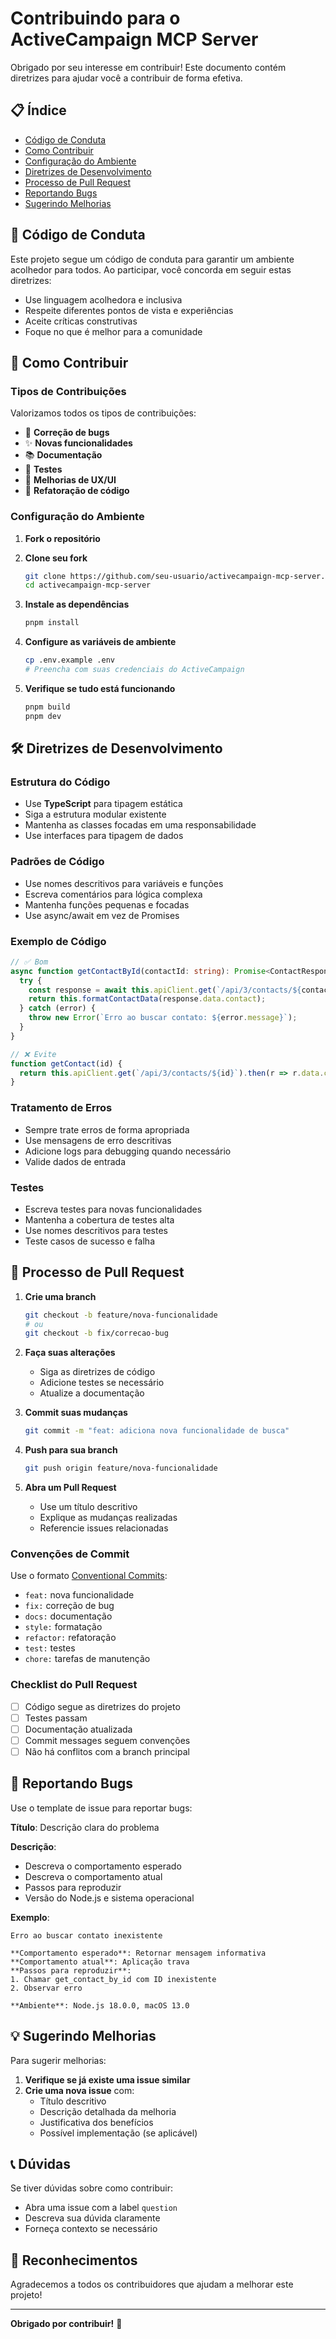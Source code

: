 # Contribuindo para o ActiveCampaign MCP Server

Obrigado por seu interesse em contribuir! Este documento contém diretrizes para ajudar você a contribuir de forma efetiva.

## 📋 Índice
- [Código de Conduta](#código-de-conduta)
- [Como Contribuir](#como-contribuir)
- [Configuração do Ambiente](#configuração-do-ambiente)
- [Diretrizes de Desenvolvimento](#diretrizes-de-desenvolvimento)
- [Processo de Pull Request](#processo-de-pull-request)
- [Reportando Bugs](#reportando-bugs)
- [Sugerindo Melhorias](#sugerindo-melhorias)

## 🤝 Código de Conduta

Este projeto segue um código de conduta para garantir um ambiente acolhedor para todos. Ao participar, você concorda em seguir estas diretrizes:

- Use linguagem acolhedora e inclusiva
- Respeite diferentes pontos de vista e experiências
- Aceite críticas construtivas
- Foque no que é melhor para a comunidade

## 🚀 Como Contribuir

### Tipos de Contribuições

Valorizamos todos os tipos de contribuições:

- 🐛 **Correção de bugs**
- ✨ **Novas funcionalidades**
- 📚 **Documentação**
- 🧪 **Testes**
- 🎨 **Melhorias de UX/UI**
- 🔧 **Refatoração de código**

### Configuração do Ambiente

1. **Fork o repositório**
2. **Clone seu fork**
   ```bash
   git clone https://github.com/seu-usuario/activecampaign-mcp-server.git
   cd activecampaign-mcp-server
   ```

3. **Instale as dependências**
   ```bash
   pnpm install
   ```

4. **Configure as variáveis de ambiente**
   ```bash
   cp .env.example .env
   # Preencha com suas credenciais do ActiveCampaign
   ```

5. **Verifique se tudo está funcionando**
   ```bash
   pnpm build
   pnpm dev
   ```

## 🛠️ Diretrizes de Desenvolvimento

### Estrutura do Código

- Use **TypeScript** para tipagem estática
- Siga a estrutura modular existente
- Mantenha as classes focadas em uma responsabilidade
- Use interfaces para tipagem de dados

### Padrões de Código

- Use nomes descritivos para variáveis e funções
- Escreva comentários para lógica complexa
- Mantenha funções pequenas e focadas
- Use async/await em vez de Promises

### Exemplo de Código
```typescript
// ✅ Bom
async function getContactById(contactId: string): Promise<ContactResponse> {
  try {
    const response = await this.apiClient.get(`/api/3/contacts/${contactId}`);
    return this.formatContactData(response.data.contact);
  } catch (error) {
    throw new Error(`Erro ao buscar contato: ${error.message}`);
  }
}

// ❌ Evite
function getContact(id) {
  return this.apiClient.get(`/api/3/contacts/${id}`).then(r => r.data.contact);
}
```

### Tratamento de Erros

- Sempre trate erros de forma apropriada
- Use mensagens de erro descritivas
- Adicione logs para debugging quando necessário
- Valide dados de entrada

### Testes

- Escreva testes para novas funcionalidades
- Mantenha a cobertura de testes alta
- Use nomes descritivos para testes
- Teste casos de sucesso e falha

## 📝 Processo de Pull Request

1. **Crie uma branch**
   ```bash
   git checkout -b feature/nova-funcionalidade
   # ou
   git checkout -b fix/correcao-bug
   ```

2. **Faça suas alterações**
   - Siga as diretrizes de código
   - Adicione testes se necessário
   - Atualize a documentação

3. **Commit suas mudanças**
   ```bash
   git commit -m "feat: adiciona nova funcionalidade de busca"
   ```

4. **Push para sua branch**
   ```bash
   git push origin feature/nova-funcionalidade
   ```

5. **Abra um Pull Request**
   - Use um título descritivo
   - Explique as mudanças realizadas
   - Referencie issues relacionadas

### Convenções de Commit

Use o formato [Conventional Commits](https://conventionalcommits.org/):

- `feat:` nova funcionalidade
- `fix:` correção de bug
- `docs:` documentação
- `style:` formatação
- `refactor:` refatoração
- `test:` testes
- `chore:` tarefas de manutenção

### Checklist do Pull Request

- [ ] Código segue as diretrizes do projeto
- [ ] Testes passam
- [ ] Documentação atualizada
- [ ] Commit messages seguem convenções
- [ ] Não há conflitos com a branch principal

## 🐛 Reportando Bugs

Use o template de issue para reportar bugs:

**Título**: Descrição clara do problema

**Descrição**:
- Descreva o comportamento esperado
- Descreva o comportamento atual
- Passos para reproduzir
- Versão do Node.js e sistema operacional

**Exemplo**:
```
Erro ao buscar contato inexistente

**Comportamento esperado**: Retornar mensagem informativa
**Comportamento atual**: Aplicação trava
**Passos para reproduzir**: 
1. Chamar get_contact_by_id com ID inexistente
2. Observar erro

**Ambiente**: Node.js 18.0.0, macOS 13.0
```

## 💡 Sugerindo Melhorias

Para sugerir melhorias:

1. **Verifique se já existe uma issue similar**
2. **Crie uma nova issue** com:
   - Título descritivo
   - Descrição detalhada da melhoria
   - Justificativa dos benefícios
   - Possível implementação (se aplicável)

## 📞 Dúvidas

Se tiver dúvidas sobre como contribuir:

- Abra uma issue com a label `question`
- Descreva sua dúvida claramente
- Forneça contexto se necessário

## 🙏 Reconhecimentos

Agradecemos a todos os contribuidores que ajudam a melhorar este projeto!

---

**Obrigado por contribuir!** 🚀 